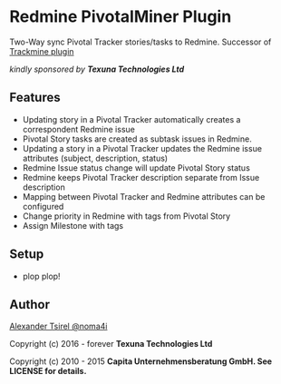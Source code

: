 # Redmine PivotalMiner Plugin

Two-Way sync Pivotal Tracker stories/tasks to Redmine. Successor of [Trackmine plugin](https://github.com/capita/redmine_trackmine)

*kindly sponsored by* ***Texuna Technologies Ltd***

## Features

* Updating story in a Pivotal Tracker automatically creates a correspondent Redmine issue
* Pivotal Story tasks are created as subtask issues in Redmine.
* Updating a story in a Pivotal Tracker updates the Redmine issue attributes (subject, description, status)
* Redmine Issue status change will update Pivotal Story status
* Redmine keeps Pivotal Tracker description separate from Issue description
* Mapping between Pivotal Tracker and Redmine attributes can be configured
* Change priority in Redmine with tags from Pivotal Story
* Assign Milestone with tags

## Setup

 * plop plop!

## Author

[Alexander Tsirel @noma4i](https://github.com/noma4i)


Copyright (c) 2016 - forever **Texuna Technologies Ltd**

Copyright (c) 2010 - 2015 **Capita Unternehmensberatung GmbH. See LICENSE for details.**